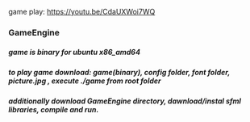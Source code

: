 game play: https://youtu.be/CdaUXWoi7WQ
### GameEngine
##### game is binary for ubuntu x86_amd64
##### to play game download: game(binary), config folder, font folder, picture.jpg , execute ./game from root folder
##### additionally download GameEngine directory, dawnload/instal sfml libraries, compile and run.
